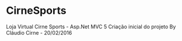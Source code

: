 # CirneSports
Loja Virtual Cirne Sports - Asp.Net MVC 5
Criação inicial do projeto
By Cláudio Cirne - 20/02/2016
